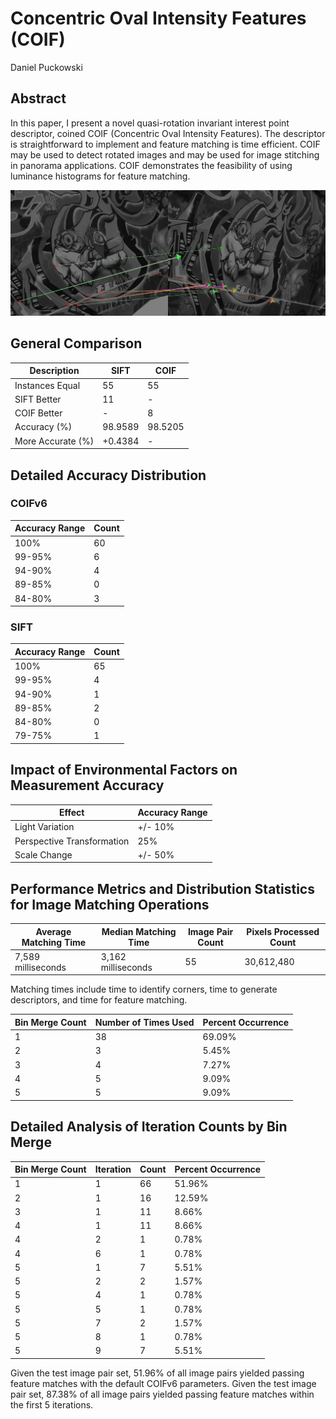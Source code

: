# Concentric Oval Intensity Features (COIF)

Daniel Puckowski

## Abstract

In this paper, I present a novel quasi-rotation invariant interest point descriptor, coined COIF (Concentric Oval Intensity Features). The descriptor is straightforward to implement and feature matching is time efficient. COIF may be used to detect rotated images and may be used for image stitching in panorama applications. COIF demonstrates the feasibility of using luminance histograms for feature matching.

![Example COIFv6 Result](https://raw.githubusercontent.com/puckowski/coif/master/Result_COIFv6.png)

## General Comparison

| Description       | SIFT   | COIF   |
|-------------------|--------|--------|
| Instances Equal   | 55     | 55     |
| SIFT Better       | 11     | -      |
| COIF Better       | -      | 8      |
| Accuracy (%)      | 98.9589| 98.5205|
| More Accurate (%) | +0.4384| -      |

## Detailed Accuracy Distribution

### COIFv6

| Accuracy Range | Count |
|----------------|-------|
| 100%           | 60    |
| 99-95%         | 6     |
| 94-90%         | 4     |
| 89-85%         | 0     |
| 84-80%         | 3     |

### SIFT

| Accuracy Range | Count |
|----------------|-------|
| 100%           | 65    |
| 99-95%         | 4     |
| 94-90%         | 1     |
| 89-85%         | 2     |
| 84-80%         | 0     |
| 79-75%         | 1     |

## Impact of Environmental Factors on Measurement Accuracy

| Effect                     | Accuracy Range |
|----------------------------|----------------|
| Light Variation            | +/- 10%        |
| Perspective Transformation | 25%            |
| Scale Change               | +/- 50%        |

## Performance Metrics and Distribution Statistics for Image Matching Operations

| Average Matching Time | Median Matching Time | Image Pair Count | Pixels Processed Count |
|-----------------------|----------------------|------------------|------------------------|
| 7,589 milliseconds    | 3,162 milliseconds   | 55               | 30,612,480             |

Matching times include time to identify corners, time to generate descriptors, and time for feature matching.

| Bin Merge Count | Number of Times Used | Percent Occurrence |
|-----------------|----------------------|--------------------|
| 1               | 38                   | 69.09%             |
| 2               | 3                    | 5.45%              |
| 3               | 4                    | 7.27%              |
| 4               | 5                    | 9.09%              |
| 5               | 5                    | 9.09%              |

## Detailed Analysis of Iteration Counts by Bin Merge

| Bin Merge Count | Iteration | Count | Percent Occurrence |
|-----------------|-----------|-------|--------------------|
| 1               | 1         | 66    | 51.96%             |
| 2               | 1         | 16    | 12.59%             |
| 3               | 1         | 11    | 8.66%              |
| 4               | 1         | 11    | 8.66%              |
| 4               | 2         | 1     | 0.78%              |
| 4               | 6         | 1     | 0.78%              |
| 5               | 1         | 7     | 5.51%              |
| 5               | 2         | 2     | 1.57%              |
| 5               | 4         | 1     | 0.78%              |
| 5               | 5         | 1     | 0.78%              |
| 5               | 7         | 2     | 1.57%              |
| 5               | 8         | 1     | 0.78%              |
| 5               | 9         | 7     | 5.51%              |

Given the test image pair set, 51.96% of all image pairs yielded passing feature matches with the default COIFv6 parameters.
Given the test image pair set, 87.38% of all image pairs yielded passing feature matches within the first 5 iterations.
